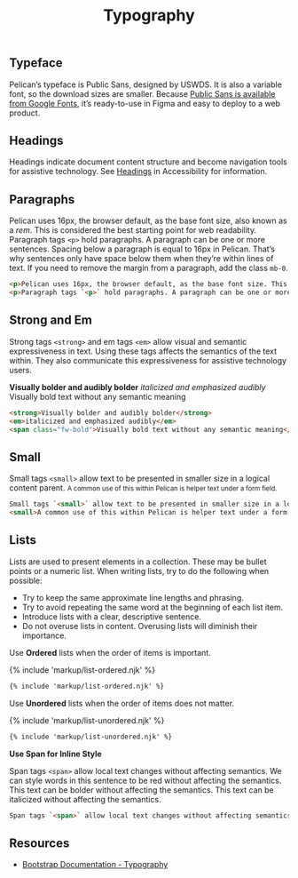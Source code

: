 ﻿---
title: Typography
summary: Guidelines for presenting textual information.
tags: typography, font, typeface
layout: guide
eleventyNavigation:
  key: Typography
  parent: Foundation
  order: 8
  excerpt: Guidelines for presenting textual information.
  img: /img/illustrations/illus-typography.svg
---

## Typeface

Pelican’s typeface is Public Sans, designed by USWDS. It is also a variable font, so the download sizes are smaller. Because [Public Sans is available from Google Fonts](https://fonts.google.com/specimen/Public+Sans), it’s ready-to-use in Figma and easy to deploy to a web product.

## Headings

Headings indicate document content structure and become navigation tools for assistive technology. See [Headings](/accessibility/headings/) in Accessibility for information.

## Paragraphs

Pelican uses 16px, the browser default, as the base font size, also known as a _rem_. This is considered the best starting point for web readability. Paragraph tags `<p>` hold paragraphs. A paragraph can be one or more sentences. Spacing below a paragraph is equal to 16px in Pelican. That’s why sentences only have space below them when they’re within lines of text. If you need to remove the margin from a paragraph, add the class `mb-0`.

<!-- prettier-ignore -->
```html
<p>Pelican uses 16px, the browser default, as the base font size. This is considered the best starting point for web readability.</p>
<p>Paragraph tags `<p>` hold paragraphs. A paragraph can be one or more sentences. Spacing below a paragraph is equal to 16px in Pelican. That’s why sentences only have space below them when they’re not within other lines of text. If you need to remove the margin from a paragraph, add the class `mb-0`.</p>
```

## Strong and Em

Strong tags `<strong>` and em tags `<em>` allow visual and semantic expressiveness in text. Using these tags affects the semantics of the text within. They also communicate this expressiveness for assistive technology users.

<strong>Visually bolder and audibly bolder</strong>
<em>italicized and emphasized audibly</em>
<span class="fw-bold">Visually bold text without any semantic meaning</span>

```html
<strong>Visually bolder and audibly bolder</strong>
<em>italicized and emphasized audibly</em>
<span class="fw-bold">Visually bold text without any semantic meaning</span>
```

## Small

Small tags `<small>` allow text to be presented in smaller size in a logical content parent.
<small>A common use of this within Pelican is helper text under a form field.</small>

<!-- prettier-ignore -->
```html
Small tags `<small>` allow text to be presented in smaller size in a logical content parent. 
<small>A common use of this within Pelican is helper text under a form field.</small>
```

## Lists

Lists are used to present elements in a collection. These may be bullet points or a numeric list. When writing lists, try to do the following when possible:

- Try to keep the same approximate line lengths and phrasing.
- Try to avoid repeating the same word at the beginning of each list item.
- Introduce lists with a clear, descriptive sentence.
- Do not overuse lists in content. Overusing lists will diminish their importance.

Use **Ordered** lists when the order of items is important.

{% include 'markup/list-ordered.njk' %}

```html
{% include 'markup/list-ordered.njk' %}
```

Use **Unordered** lists when the order of items does not matter.

{% include 'markup/list-unordered.njk' %}

```html
{% include 'markup/list-unordered.njk' %}
```

**Use Span for Inline Style**

Span tags `<span>` allow local text changes without affecting semantics. We can style <span class="text-danger">words in this sentence to be red</span> without affecting the semantics. This text can be <span class="fw-bold">bolder</span> without affecting the semantics. This text can be <span class="fst-italic">italicized</span> without affecting the semantics.

<!-- prettier-ignore -->
```html
Span tags `<span>` allow local text changes without affecting semantics. We can style <span class="text-danger">words in this sentence to be red</span> without affecting the semantics. This text can be <span class="fw-bold">bolder</span> without affecting the semantics. This text can be <span class="fst-italic">italicized</span> without affecting the semantics. 
```

## Resources

- [Bootstrap Documentation - Typography](https://getbootstrap.com/docs/5.3/content/typography/)
